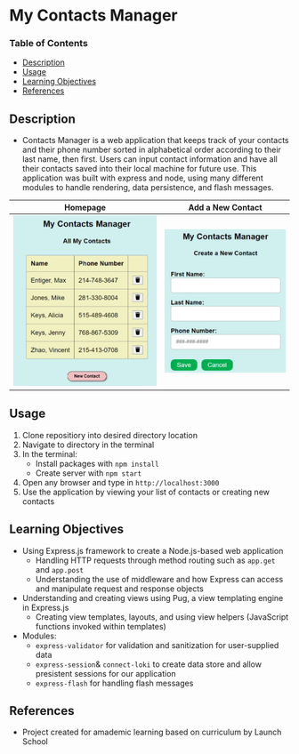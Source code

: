 # My Contacts Manager

### Table of Contents
- [Description](#description)
- [Usage](#usage)
- [Learning Objectives](#learning-objectives)
- [References](#references)

## Description
- Contacts Manager is a web application that keeps track of your contacts and their phone number sorted in alphabetical order according to their last name, then first. Users can input contact information and have all their contacts saved into their local machine for future use. This application was built with express and node, using many different modules to handle rendering, data persistence, and flash messages.  

| Homepage | Add a New Contact |
| :------: | :----------: |
| ![Homepage](https://github.com/VincentZ-42/LaunchSchool/blob/main/js175/contacts/public/images/contacts.jpg) | ![new-contact](https://github.com/VincentZ-42/LaunchSchool/blob/main/js175/contacts/public/images/contact-new.jpg) |

## Usage
1. Clone repositiory into desired directory location
2. Navigate to directory in the terminal
3. In the terminal:
	- Install packages with `npm install`
	- Create server with `npm start`
4. Open any browser and type in `http://localhost:3000`
5. Use the application by viewing your list of contacts or creating new contacts

## Learning Objectives
- Using Express.js framework to create a Node.js-based web application
	- Handling HTTP requests through method routing such as `app.get` and `app.post`
	- Understanding the use of middleware and how Express can access and manipulate request and response objects
- Understanding and creating views using Pug, a view templating engine in Express.js
	- Creating view templates, layouts, and using view helpers (JavaScript functions invoked within templates)
- Modules:
	- `express-validator` for validation and sanitization for user-supplied data
	- `express-session`& `connect-loki` to create data store and allow presistent sessions for our application
	- `express-flash` for handling flash messages

## References
- Project created for amademic learning based on curriculum by Launch School
